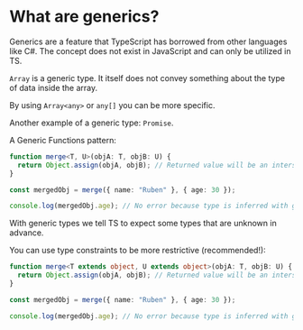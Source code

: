 # What are generics?

Generics are a feature that TypeScript has borrowed from other languages like C#. The concept does not exist in JavaScript and can only be utilized in TS.

`Array` is a generic type. It itself does not convey something about the type of data inside the array.

By using `Array<any>` or `any[]` you can be more specific.

Another example of a generic type: `Promise`.

A Generic Functions pattern:

```ts
function merge<T, U>(objA: T, objB: U) {
  return Object.assign(objA, objB); // Returned value will be an intersection of "T" and "U".
}

const mergedObj = merge({ name: "Ruben" }, { age: 30 });

console.log(mergedObj.age); // No error because type is inferred with generics.
```

With generic types we tell TS to expect some types that are unknown in advance.

You can use type constraints to be more restrictive (recommended!):

```ts
function merge<T extends object, U extends object>(objA: T, objB: U) {
  return Object.assign(objA, objB); // Returned value will be an intersection of "T" and "U".
}

const mergedObj = merge({ name: "Ruben" }, { age: 30 });

console.log(mergedObj.age); // No error because type is inferred with generics.
```
